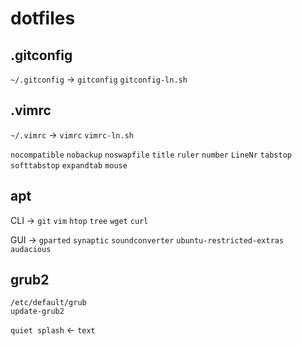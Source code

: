 # dotfiles


## .gitconfig

`~/.gitconfig` -> `gitconfig` `gitconfig-ln.sh`


## .vimrc

`~/.vimrc` -> `vimrc` `vimrc-ln.sh`

`nocompatible`
`nobackup`
`noswapfile`
`title`
`ruler`
`number`
`LineNr`
`tabstop`
`softtabstop`
`expandtab`
`mouse`

## apt

CLI ->
`git` `vim`
`htop` `tree`
`wget` `curl`

GUI ->
`gparted` `synaptic`
`soundconverter` `ubuntu-restricted-extras`
`audacious`


## grub2

`/etc/default/grub`  
`update-grub2`

`quiet splash` <- `text`
